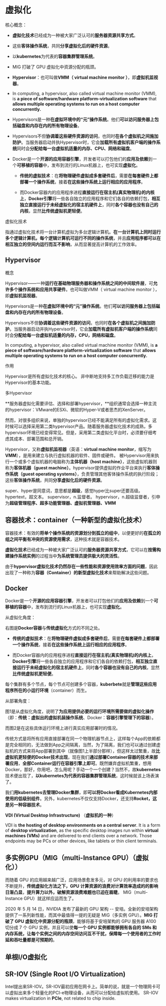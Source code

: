 # 虚拟化

核心概念：

* **虚拟化技术**已经成为一种被大家广泛认可的**服务器资源共享方式**。
* 这些**客体操作系统**，共同**分享虚拟化后的硬件资源**。

* 以**kubernetes**为代表的**容器集群管理系统**。
* MIG 打破了 GPU 虚拟化中资源分配的瓶颈。
* **Hypervisor**：也可叫做**VMM（ virtual machine monitor ）**，即**虚拟机监视器**。
* In computing, a hypervisor, also called virtual machine monitor (VMM), is **a piece of software/hardware platform-virtualization software** that **allows multiple operating systems to run on a host computer concurrently.**
* Hypervisors是一种**在虚拟环境中的“元”操作系统**。他们**可以访问服务器上包括磁盘和内存在内的所有物理设备**。
* Hypervisors不但**协调着这些硬件资源的访问**，也同时**在各个虚拟机之间施加防护**。当服务器启动并执Hypervisor时，它会**加载所有虚拟机客户端的操作系统**同时会**分配给每一台虚拟机适量的内存、CPU、网络和磁盘**。

* Docker是一个**开源的应用容器引擎**，开发者可以打包他们的**应用及依赖**到一个**可移植的容器**中，发布到流行的Linux机器上，也可实现**虚拟化**。

  * **传统的虚拟技术**：在**将物理硬件虚拟成多套硬件后**，需要**在每套硬件上都部署一个操作系统**，接着**在这些操作系统上运行相应的应用程序**。

  * 而Docker容器内的应用程序进程**直接运行在宿主机(真实物理机)的内核上**，**Docker引擎**将一些各自独立的应用程序和它们各自的依赖打包，**相互独立直接运行于未经虚拟化的宿主机硬件上**，同时**各个容器也没有自己的内核**，显然**比传统虚拟机更轻便**。



虚拟化技术

指通过虚拟化技术将一台计算机虚拟为多台逻辑计算机。**在一台计算机上同时运行多个逻辑计算机，每个逻辑计算机可运行不同的操作系统**，并且**应用程序都可以在相互独立的空间内运行而互不影响**，从而显著提高计算机的工作效率。

## Hypervisor

概念

Hypervisor——一种**运行在基础物理服务器和操作系统之间的中间软件层**，可**允许多个操作系统和应用共享硬件**。也可叫做VMM（ virtual machine monitor ），即**虚拟机监视器**。

Hypervisors是一种**在虚拟环境中的“元”操作系统**。他们**可以访问服务器上包括磁盘和内存在内的所有物理设备**。

Hypervisors不但**协调着这些硬件资源的访问**，也同时**在各个虚拟机之间施加防护**。当服务器启动并执Hypervisor时，它会**加载所有虚拟机客户端的操作系统**同时会**分配给每一台虚拟机适量的内存，CPU，网络和磁盘**。

In computing, a hypervisor, also called virtual machine monitor (VMM), is **a piece of software/hardware platform-virtualization software** that **allows multiple operating systems to run on a host computer concurrently.**

作用

Hypervisor是所有虚拟化技术的核心。 非中断地支持多工作负载迁移的能力是Hypervisor的基本功能。

多Hypervisor 

**服务器虚拟化需要评估、选择和部署hypervisor，**组织通常会选择一种主流的hypervisor：VMware的ESXi、微软的Hyper-V或者思杰的XenServer。

然而，对很多组织来说，单独的hypervisor已经不能满足所有的虚拟化需求。这时候可以选择采用第二类hypervisor产品。随着服务器虚拟化技术的成熟，多hypervisor环境已经变得常见。但是，采用第二类虚拟化平台时，必须要仔细考虑其成本、部署范围和总开销。 

Hypervisor，又称**虚拟机监视器**（英语：**virtual machine monitor**，缩写为 **VMM**），是用来建立与执行虚拟机器的软件、固件或硬件。
被Hypervisor用来执行一个或多个虚拟机器的电脑称为**主体机器（host machine）**，这些虚拟机器则称为**客体机器（guest machine）**。hypervisor提供虚拟的作业平台来执行**客体操作系统（guest operating systems）**，负责管理其他客体操作系统的执行阶段；这些**客体操作系统**，共同**分享虚拟化后的硬件资源**。

super、hyper是同意词，意思都是**超级**，感觉hyper比super还要高级。
hypertext，超文本。    supervisor，n.监督者。
hypervisor，n.超级监督者，引申为**超级管理程序、超多功能管理器、虚拟机管理器、VMM**



## 容器技术：container（一种新型的虚拟化技术）

容器技术：有效的**将单个操作系统的资源划分到孤立的组中**，以便更好的**在孤立的组之间平衡有冲突的资源使用需求**，这种技术就是容器技术。

**虚拟化技术**已经成为一种被大家广泛认可的**服务器资源共享方式**，它可以在**按需构建操作系统实例**的过程当中**为系统管理员提供极大的灵活性**。

由于**hypervisor虚拟化技术仍然存在一些性能和资源使用效率方面的问题**，因此出现了一种称为**容器（Container）的新型虚拟化技术**来帮助解决这些问题。



## Docker

Docker是一个**开源的应用容器引擎**，开发者可以打包他们的**应用及依赖**到一个**可移植的容器**中，发布到流行的Linux机器上，也可实现**虚拟化**。

从虚拟化角度：

右图是**Docker容器**与**传统虚拟化**方式的不同之处。

* **传统的虚拟技术**：在**将物理硬件虚拟成多套硬件后**，需要**在每套硬件上都部署一个操作系统**，接着**在这些操作系统上运行相应的应用程序**。

* 而Docker容器内的应用程序进程**直接运行在宿主机(真实物理机)的内核上**，**Docker引擎**将一些各自独立的应用程序和它们各自的依赖打包，**相互独立直接运行于未经虚拟化的宿主机硬件上**，同时**各个容器也没有自己的内核**，显然**比传统虚拟机更轻便**。

每个集群有多个节点，每个节点可创建多个容器，**kuberbete**就是**管理这些应用程序所在的小运行环境**（container）而生。

从部署角度：

图1是从虚拟化角度，说明了**为应用提供必要的运行环境所需要做的虚拟化操作**（即：**传统：虚拟出的虚拟机装操作系统**、Docker：**容器引擎管理下的容器**）。

而图2是在这些具体运行环境上进行真实应用部署时的情况。

传统方式是将所有应用直接部署在同一个物理机器节点上，这样每个App的依赖都是完全相同的，无法做到App之间隔离，当然，为了隔离，我们也可以通过创建虚拟机的方式来将App部署到其中（就像图1上半部分那样），但这样太过繁重，故**比虚拟机更轻便的Docker技术出现**，现在我们**通过部署Container容器的技术来部署应用**，**全部Container运行在容器引擎上即可**。既然嫌弃虚拟机繁重，想用Docker，那好，你用吧，怎么用呢？手动一个一个创建？当然不，故**kubernetes**技术便出现了，**以kubernetes为代表的容器集群管理系统**，这时候就该上场表演了。

我们**用kubernetes去管理Docker集群**，即**可以将Docker看成Kubernetes内部使用的低级别组件**。另外，kubernetes不仅仅支持Docker，还支持**Rocket，这是另一种容器技术**。

**VDI (Virtual Desktop Infrastructure)** （**虚拟机的一种**）

VDI is **the hosting of desktop environments on a central server**. It is a form of **desktop virtualization**, as the specific desktop images run within **virtual machines (VMs)** and are delivered to end clients over a network. Those endpoints may be PCs or other devices, like tablets or thin client terminals.



## 多实例GPU（MIG（multi-Instance GPU）（虚拟化））

而随着 GPU 的应用越来越广泛，应用场景愈发多元，对 GPU 的利用率的要求也不断提升，**传统虚拟化方法之下，GPU 计算资源的浪费对计算效率造成的的影响日渐凸显**，**提升算力以外，破解资源浪费难题也已迫在眉睫**。
MIG（multi-Instance GPU）就这样应运而生了。

2020 年 5 月 14 日，NVIDIA 发布了最新的 GPU 架构 -- 安培。全新的安培架构提供了一系列新性能，而其中最值得一提的无疑是 MIG（多实例 GPU）。**MIG 打破了 GPU 虚拟化中资源分配的瓶颈**，能够将基于安培架构的 GPU 服务器 A100 切分成 7 个 GPU 实例，并且可以使**每一个 GPU 实例都能够拥有各自的 SMs 和内存系统，让每个实例之间的内存空间访问互不干扰，保障每一个使用者的工作时延和吞吐量都是可预期的**。



## 单根I/O虚拟化 

## SR-IOV (Single Root I/O Virtualization)

Intel提出来SR-IOV。SR-IOV最初应用在网卡上。简单的说，就是一个物理网卡可以虚拟出来多个轻量化的PCI-e物理设备，从而可以分配给虚拟机使用。
SR-IOV makes virtualization in **PCIe**, not related to chip inside.
